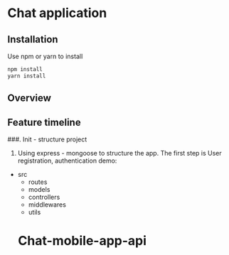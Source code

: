 # Chat application
## Installation

Use npm or yarn to install

```bash
npm install
yarn install
```

## Overview

## Feature timeline
###. Init - structure project
1. Using express - mongoose to structure the app.
The first step is User registration, authentication demo:
- src
    - routes
    - models
    - controllers
    - middlewares
    - utils
    # Chat-mobile-app-api
